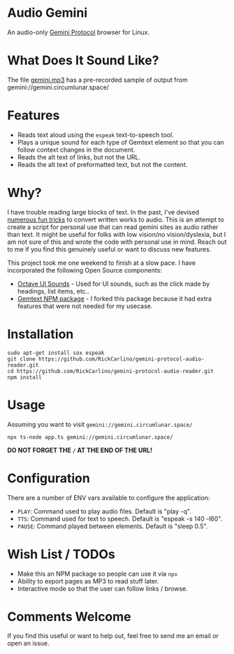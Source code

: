 # Audio Gemini

An audio-only [Gemini Protocol](https://en.wikipedia.org/wiki/Gemini_(protocol)) browser for Linux.

# What Does It Sound Like?

The file [gemini.mp3](./gemini.mp3) has a pre-recorded sample of output from gemini://gemini.circumlunar.space/

# Features

 * Reads text aloud using the `espeak` text-to-speech tool.
 * Plays a unique sound for each type of Gemtext element so that you can follow context changes in the document.
 * Reads the alt text of links, but not the URL.
 * Reads the alt text of preformatted text, but not the content.

# Why?

I have trouble reading large blocks of text. In the past, I've devised [numerous fun tricks](https://rickcarlino.com/2017/developer-news-productivity-hack.html) to convert written works to audio. This is an attempt to create a script for personal use that can read gemini sites as audio rather than text. It might be useful for folks with low vision/no vision/dyslexia, but I am not sure of this and wrote the code with personal use in mind. Reach out to me if you find this genuinely useful or want to discuss new features.

This project took me one weekend to finish at a slow pace. I have incorporated the following Open Source components:

 * [Octave UI Sounds](https://github.com/scopegate/octave/) - Used for UI sounds, such as the click made by headings, list items, etc..
 * [Gemtext NPM package](https://github.com/bctnry/gemtext) - I forked this package because it had extra features that were not needed for my usecase.

# Installation

```
sudo apt-get install sox espeak
git clone https://github.com/RickCarlino/gemini-protocol-audio-reader.git
cd https://github.com/RickCarlino/gemini-protocol-audio-reader.git
npm install
```

# Usage

Assuming you want to visit `gemini://gemini.circumlunar.space/`

```
npx ts-node app.ts gemini://gemini.circumlunar.space/
```

**DO NOT FORGET THE `/` AT THE END OF THE URL!**

# Configuration

There are a number of ENV vars available to configure the application:

 * `PLAY`: Command used to play audio files. Default is "play -q".
 * `TTS`: Command used for text to speech. Default is "espeak -s 140 -l60".
 * `PAUSE`: Command played between elements. Default is "sleep 0.5".

# Wish List / TODOs

 * Make this an NPM package so people can use it via `npx`
 * Ability to export pages as MP3 to read stuff later.
 * Interactive mode so that the user can follow links / browse.

# Comments Welcome

If you find this useful or want to help out, feel free to send me an email or open an issue.
